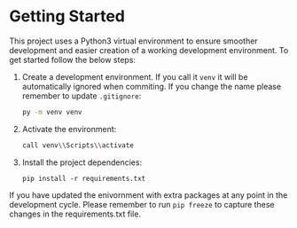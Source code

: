 # Getting Started

This project uses a Python3 virtual environment to ensure smoother development and easier creation of a working development
environment. To get started follow the below steps:

1. Create a development environment. If you call it `venv` it will be automatically ignored when commiting. If you change
the name please remember to update `.gitignore`:
    ```bash
    py -m venv venv
    ```
2. Activate the environment:
    ```bash 
    call venv\\Scripts\\activate
    ```
3. Install the project dependencies:
    ```
    pip install -r requirements.txt
    ```

If you have updated the enivornment with extra packages at any point in the development cycle. Please remember to run `pip freeze` to capture these changes in the requirements.txt file. 